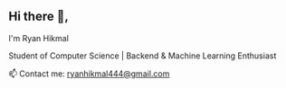 ## Hi there 👋, 

I'm Ryan Hikmal

Student of Computer Science | Backend & Machine Learning Enthusiast  

📫 Contact me: [ryanhikmal444@gmail.com](mailto:ryanhikmal444@gmail.com)  

